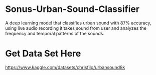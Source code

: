 # Sonus-Urban-Sound-Classifier
 A deep learning model that classifies  urban sound with 87% accuracy, using live audio recording it takes sound from user and analyzes the frequency and temporal patterns of the sounds.

# Get Data Set Here
https://www.kaggle.com/datasets/chrisfilo/urbansound8k
